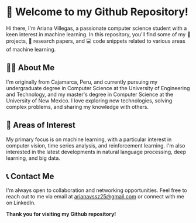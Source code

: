 # 👋 Welcome to my Github Repository!
Hi there, I'm Ariana Villegas, a passionate computer science student with a keen interest in machine learning. In this repository, you'll find some of my 🤖 projects, 📝 research papers, and 💻 code snippets related to various areas of machine learning.

## 👩‍💻 About Me
I'm originally from Cajamarca, Peru, and currently pursuing my undergraduate degree in Computer Science at the University of Engineering and Technology, and my master's degree in Computer Science at the University of New Mexico. I love exploring new technologies, solving complex problems, and sharing my knowledge with others.

## 🌟 Areas of Interest
My primary focus is on machine learning, with a particular interest in computer vision, time series analysis, and reinforcement learning. I'm also interested in the latest developments in natural language processing, deep learning, and big data.

## 📞 Contact Me
I'm always open to collaboration and networking opportunities. Feel free to reach out to me via email at arianavssz25@gmail.com or connect with me on LinkedIn.

**Thank you for visiting my Github repository!**

